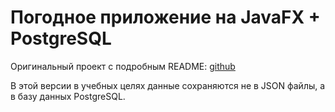 # Погодное приложение на JavaFX + PostgreSQL
Оригинальный проект c подробным README: [github](https://github.com/dmitriy10291029/JavaFX-Cool-Weather-App)

В этой версии в учебных целях данные сохраняются не в JSON файлы, а в базу данных PostgreSQL.

